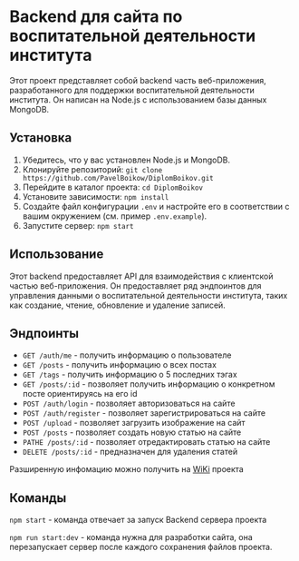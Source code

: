 # Backend для сайта по воспитательной деятельности института

Этот проект представляет собой backend часть веб-приложения, разработанного для поддержки воспитательной деятельности института. Он написан на Node.js с использованием базы данных MongoDB.

## Установка

1. Убедитесь, что у вас установлен Node.js и MongoDB.
2. Клонируйте репозиторий: `git clone https://github.com/PavelBoikow/DiplomBoikov.git`
3. Перейдите в каталог проекта: `cd DiplomBoikov`
4. Установите зависимости: `npm install`
5. Создайте файл конфигурации `.env` и настройте его в соответствии с вашим окружением (см. пример `.env.example`).
6. Запустите сервер: `npm start`

## Использование

Этот backend предоставляет API для взаимодействия с клиентской частью веб-приложения. Он предоставляет ряд эндпоинтов для управления данными о воспитательной деятельности института, таких как создание, чтение, обновление и удаление записей.

## Эндпоинты

- `GET /auth/me` - получить информацию о пользователе
- `GET /posts` - получить информацию о всех постах
- `GET /tags` - получить информацию о 5 последних тэгах 
- `GET /posts/:id` - позволяет получить информацию о конкретном посте ориентируясь на его id
- `POST /auth/login` - позволяет авторизоваться на сайте
- `POST /auth/register` - позволяет зарегистрироваться на сайте
- `POST /upload` - позволяет загрузить изображение на сайт
- `POST /posts` - позволяет создать новую статью на сайте 
- `PATHE /posts/:id` - позволяет отредактировать статью на сайте
- `DELETE /posts/:id` - предназначен для удаления статей

Разширенную инфомацию можно получить на [WiKi](https://github.com/PavelBoikow/DiplomBoikov/wiki/%D0%AD%D0%BD%D0%B4%D0%BF%D0%BE%D0%B8%D0%BD%D1%82%D1%8B) проекта



## Команды
`npm start` - команда отвечает за запуск Backend сервера проекта

`npm run start:dev` - команда нужна для разработки сайта, она перезапускает сервер после каждого сохранения файлов проекта.
